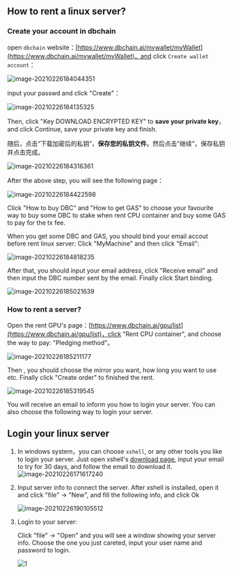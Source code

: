 ## How to rent a linux server?

### Create your account in dbchain

open `dbchain` website：[https://www.dbchain.ai/mywallet/myWallet](https://www.dbchain.ai/mywallet/myWallet)，and click `Create wallet account`：

![image-20210226184044351](prepare_vm_EN.assets/image-20210226184044351.png)

input your passwd and click "Create"：

![image-20210226184135325](prepare_vm_EN.assets/image-20210226184135325.png)

Then, click "Key DOWNLOAD ENCRYPTED KEY" to **save your private key**， and click Continue, save your private key and finish.

随后，点击“下载加密后的私钥”，**保存您的私钥文件**。然后点击“继续”，保存私钥并点击完成。

![image-20210226184316361](prepare_vm_EN.assets/image-20210226184316361.png)

After the above step, you will see the following page：

![image-20210226184422598](prepare_vm_EN.assets/image-20210226184422598.png)

Click "How to buy DBC" and "How to get GAS" to choose your favourite way to buy some DBC to stake when rent CPU container and buy some GAS to pay for the tx fee.

When you get some DBC and GAS, you should bind your email accout before rent linux server: Click "MyMachine" and then click "Email":

![image-20210226184818235](prepare_vm_EN.assets/image-20210226184818235.png)

After that, you should input your email address,  click "Receive email" and then input the DBC number sent by the email. Finally click Start binding.

![image-20210226185021639](prepare_vm_EN.assets/image-20210226185021639.png)







### How to rent a server?

Open the rent GPU's page：[https://www.dbchain.ai/gpu/list](https://www.dbchain.ai/gpu/list)，click "Rent CPU container", and choose the way to pay: "Pledging method"。

![image-20210226185211177](prepare_vm_EN.assets/image-20210226185211177.png)

Then , you should choose the mirror you want, how long you want to use etc. Finally click "Create order" to finished the rent.

![image-20210226185319545](prepare_vm_EN.assets/image-20210226185319545.png)

You will receive an email to inform you how to login your server. You can also choose the following way to login your server.

## Login your linux server

1. In windows system，you can choose `xshell`, or any other tools you like to login your server. Just open xshell's [download page](https://www.netsarang.com/zh/xshell-download/), input your email to try for 30 days, and follow the email to download it.![image-20210226171617240](join_dbc_network_vm.assets/image-20210226171617240.png)

2. Input server info to connect the server. After xshell is installed, open it and click "file" -> "New", and fill the following info, and click  Ok

   ![image-20210226190105512](prepare_vm_EN.assets/image-20210226190105512.png)

3. Login to your server: 

   Click "file" -> "Open" and you will see a window showing your server info. Choose the one you just careted, input your user name and password to login.
   
   ![1](prepare_vm_EN.assets/1.png)
   
   

